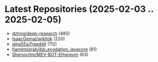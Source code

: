 # Latest Repositories (2025-02-03 .. 2025-02-05)

- [dzhng/deep-research](https://github.com/dzhng/deep-research) (485)
- [IsaacGemal/wikitok](https://github.com/IsaacGemal/wikitok) (220)
- [gina55s/freeddit](https://github.com/gina55s/freeddit) (112)
- [hamitmizrak/ibb_ecodation_javacore](https://github.com/hamitmizrak/ibb_ecodation_javacore) (81)
- [Shenovrtre/MEV-BOT-Ethereum](https://github.com/Shenovrtre/MEV-BOT-Ethereum) (63)
